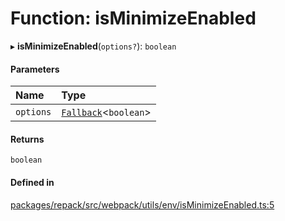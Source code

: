 # Function: isMinimizeEnabled

▸ **isMinimizeEnabled**(`options?`): `boolean`

#### Parameters

| Name | Type |
| :------ | :------ |
| `options` | [`Fallback`](../interfaces/Fallback.md)<`boolean`\> |

#### Returns

`boolean`

#### Defined in

[packages/repack/src/webpack/utils/env/isMinimizeEnabled.ts:5](https://github.com/callstack/repack/blob/a78f6b9/packages/repack/src/webpack/utils/env/isMinimizeEnabled.ts#L5)
